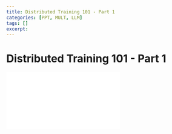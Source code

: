 ```yaml
---
title: Distributed Training 101 - Part 1
categories: [PPT, MULT, LLM]
tags: []
excerpt: 
---
```


<script src="https://cdn.mathjax.org/mathjax/latest/MathJax.js?config=TeX-AMS-MML_HTMLorMML" type="text/javascript"></script>
# Distributed Training 101 - Part 1

<embed src="/assets/pdf/distributed_training_101_part1.pdf" ddtype="application/pdf" />


